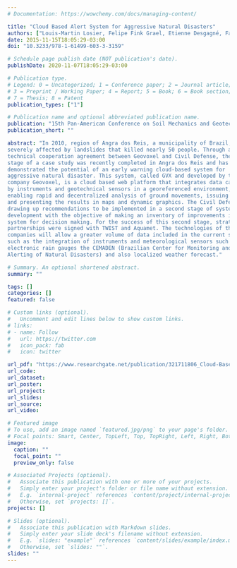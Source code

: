 ```yaml
---
# Documentation: https://wowchemy.com/docs/managing-content/

title: "Cloud Based Alert System for Aggressive Natural Disasters"
authors: ["Louis-Martin Losier, Felipe Fink Grael, Etienne Desgagné, Fábio Hochleitner, Laura O. Moraes"]
date: 2015-11-15T18:05:29-03:00
doi: "10.3233/978-1-61499-603-3-3159"

# Schedule page publish date (NOT publication's date).
publishDate: 2020-11-07T18:05:29-03:00

# Publication type.
# Legend: 0 = Uncategorized; 1 = Conference paper; 2 = Journal article;
# 3 = Preprint / Working Paper; 4 = Report; 5 = Book; 6 = Book section;
# 7 = Thesis; 8 = Patent
publication_types: ["1"]

# Publication name and optional abbreviated publication name.
publication: "15th Pan-American Conference on Soil Mechanics and Geotechnical Engineering, Argentina"
publication_short: ""

abstract: "In 2010, region of Angra dos Reis, a municipality of Brazil, was
severely affected by landslides that killed nearly 50 people. Through a
technical cooperation agreement between Geovoxel and Civil Defense, the first
stage of a case study was recently completed in Angra dos Reis and has
demonstrated the potential of an early warning cloud-based system for
aggressive natural disaster. This system, called GVX and developed by the
company Geovoxel, is a cloud based web platform that integrates data captured
by instruments and geotechnical sensors in a georeferenced environment,
enabling rapid and decentralized analysis of ground movements, issuing alerts
and presenting the results in maps and dynamic graphics. The Civil Defense is
drawing up recommendations to be implemented in a second stage of system
development with the objective of making an inventory of improvements in GVX
system for decision making. For the success of this second stage, strategic
partnerships were signed with TWIST and Aquamet. The technologies of the three
companies will allow a greater volume of data included in the current system
such as the integration of instruments and meteorological sensors such as
electronic rain gauges the CEMADEN (Brazilian Center for Monitoring and
Alerting of Natural Disasters) and also localized weather forecast."

# Summary. An optional shortened abstract.
summary: ""

tags: []
categories: []
featured: false

# Custom links (optional).
#   Uncomment and edit lines below to show custom links.
# links:
# - name: Follow
#   url: https://twitter.com
#   icon_pack: fab
#   icon: twitter

url_pdf: "https://www.researchgate.net/publication/321711806_Cloud-Based_Alert_System_for_Aggressive_Natural_Disasters"
url_code:
url_dataset:
url_poster:
url_project:
url_slides:
url_source:
url_video:

# Featured image
# To use, add an image named `featured.jpg/png` to your page's folder. 
# Focal points: Smart, Center, TopLeft, Top, TopRight, Left, Right, BottomLeft, Bottom, BottomRight.
image:
  caption: ""
  focal_point: ""
  preview_only: false

# Associated Projects (optional).
#   Associate this publication with one or more of your projects.
#   Simply enter your project's folder or file name without extension.
#   E.g. `internal-project` references `content/project/internal-project/index.md`.
#   Otherwise, set `projects: []`.
projects: []

# Slides (optional).
#   Associate this publication with Markdown slides.
#   Simply enter your slide deck's filename without extension.
#   E.g. `slides: "example"` references `content/slides/example/index.md`.
#   Otherwise, set `slides: ""`.
slides: ""
---
```

